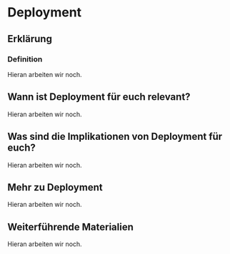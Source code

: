 # Deployment
## Erklärung
### Definition
Hieran arbeiten wir noch.

## Wann ist Deployment für euch relevant?
Hieran arbeiten wir noch.

## Was sind die Implikationen von Deployment für euch? 
Hieran arbeiten wir noch.

## Mehr zu Deployment   
Hieran arbeiten wir noch.

## Weiterführende Materialien
Hieran arbeiten wir noch.

